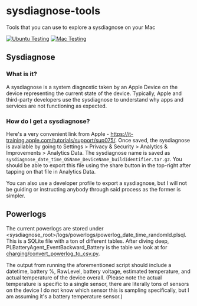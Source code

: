 # sysdiagnose-tools

Tools that you can use to explore a sysdiagnose on your Mac

[![Ubuntu Testing](https://github.com/riigess/sysdiagnose-tools/actions/workflows/ubuntutests.yml/badge.svg?event=push)](https://github.com/riigess/sysdiagnose-tools/actions/workflows/ubuntutests.yml)
[![Mac Testing](https://github.com/riigess/sysdiagnose-tools/actions/workflows/mactests.yml/badge.svg?event=push)](https://github.com/riigess/sysdiagnose-tools/actions/workflows/mactests.yml)

## Sysdiagnose

### What is it?

A sysdiagnose is a system diagnostic taken by an Apple Device on the device representing the current state of the device. Typically, Apple and third-party developers use the sysdiagnose to understand why apps and services are not functioning as expected.

### How do I get a sysdiagnose?

Here's a very convenient link from Apple - https://it-training.apple.com/tutorials/support/sup075/. Once saved, the sysdiagnose is available by going to Settings > Privacy & Security > Analytics & Improvements > Analytics Data. The sysdiagnose name is saved as `sysdiagnose_date_time_OSName_DeviceName_buildIdentifier.tar.gz`. You should be able to export this file using the share button in the top-right after tapping on that file in Analytics Data.

You can also use a developer profile to export a sysdiagnose, but I will not be guiding or instructing anybody through said process as the former is simpler.

## Powerlogs

The current powerlogs are stored under <sysdiagnose_root>/logs/powerlogs/powerlog_date_time_randomId.plsql. This is a SQLite file with a ton of different tables. After diving deep, PLBatteryAgent_EventBackward_Battery is the table we look at for [charging/convert_powerlog_to_csv.py](src/sysdiagnose-tools/charging/convert_powerlog_to_csv.py).

The output from running the aforementioned script should include a datetime, battery %, RawLevel, battery voltage, estimated temperature, and actual temperature of the device overall. (Please note the actual temperature is specific to a single sensor, there are literally tons of sensors on the device I do not know which sensor this is sampling specifically, but I am assuming it's a battery temperature sensor.)
